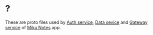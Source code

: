 # ?

These are proto files used by [Auth service](https://github.com/kuromii5/sso-auth), [Data sevice](https://github.com/kutoru/miku-notes-data) and [Gateway service](https://github.com/kutoru/miku-notes-gateway) of [Miku Notes]() app.

